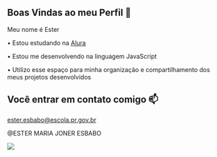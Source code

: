 ## Boas Vindas ao meu Perfil 💖

Meu nome é Ester

• Estou estudando na [Alura](https://www.alura.com.br)

• Estou me desenvolvendo na linguagem JavaScript

• Utilizo esse espaço para minha organização e compartilhamento dos meus projetos desenvolvidos


## Você entrar em contato comigo 📫

ester.esbabo@escola.pr.gov.br

@ESTER MARIA JONER ESBABO

![](https://media1.tenor.com/m/FgVXLRfKM5AAAAAC/haikyu.gif)
